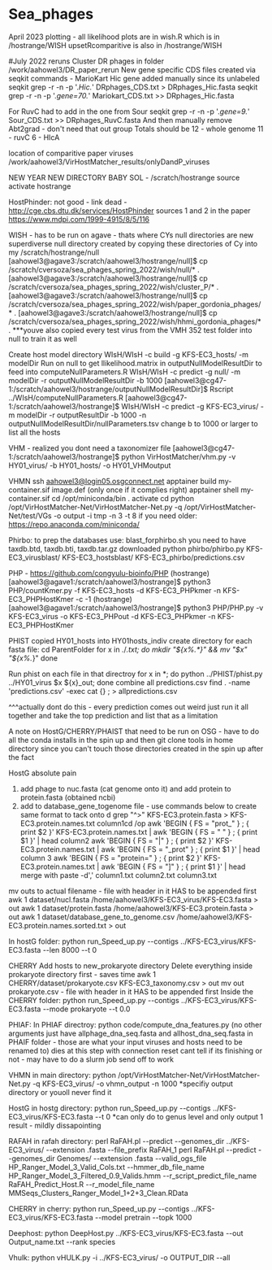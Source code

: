 # Sea_phages

April 2023 plotting - all likelihood plots are in wish.R which is in /hostrange/WISH 
upsetRcomparitive is also in /hostrange/WISH

#July 2022 reruns 
Cluster DR phages in folder /work/aahowel3/DR_paper_rerun
New gene specific CDS files created via seqkit commands - MarioKart Hic gene added manually since its unlabeled 
seqkit grep -r -n -p '.*Hic.*' DRphages_CDS.txt > DRphages_Hic.fasta
seqkit grep -r -n -p '.*gene=70.*' Mariokart_CDS.txt >> DRphages_Hic.fasta

For RuvC had to add in the one from Sour
seqkit grep -r -n -p '.*gene=9.*' Sour_CDS.txt >> DRphages_RuvC.fasta 
And then manually remove Abt2grad - don't need that out group 
Totals should be 12 - whole genome 11 - ruvC 6 - HIcA 

location of comparitive paper viruses
/work/aahowel3/VirHostMatcher_results/onlyDandP_viruses

NEW YEAR NEW DIRECTORY BABY
SOL - /scratch/hostrange
source activate hostrange


HostPhinder: not good - link dead - http://cge.cbs.dtu.dk/services/HostPhinder 
sources 1 and 2 in the paper https://www.mdpi.com/1999-4915/8/5/116 

WISH - has to be run on agave - thats where CYs null directories are
new superdiverse null directory created by copying these directories of Cy into my /scratch/hostrange/null
[aahowel3@agave3:/scratch/aahowel3/hostrange/null]$ cp /scratch/cversoza/sea_phages_spring_2022/wish/null/* .
[aahowel3@agave3:/scratch/aahowel3/hostrange/null]$ cp /scratch/cversoza/sea_phages_spring_2022/wish/cluster_P/* .
[aahowel3@agave3:/scratch/aahowel3/hostrange/null]$ cp /scratch/cversoza/sea_phages_spring_2022/wish/paper_gordonia_phages/* .
[aahowel3@agave3:/scratch/aahowel3/hostrange/null]$ cp /scratch/cversoza/sea_phages_spring_2022/wish/hhmi_gordonia_phages/* .
***youve also copied every test virus from the VMH 352 test folder into null to train it as well

Create host model directory 
WIsH/WIsH -c build -g KFS-EC3_hosts/ -m modelDir 
Run on null to get llikelihood.matrix in outputNullModelResultDir to feed into computeNullParameters.R 
WIsH/WIsH -c predict -g null/ -m modelDir -r outputNullModelResultDir -b 1000
[aahowel3@cg47-1:/scratch/aahowel3/hostrange/outputNullModelResultDir]$ Rscript ../WIsH/computeNullParameters.R
[aahowel3@cg47-1:/scratch/aahowel3/hostrange]$ WIsH/WIsH -c predict -g KFS-EC3_virus/ -m modelDir -r outputResultDir -b 1000 -n outputNullModelResultDir/nullParameters.tsv
change b to 1000 or larger to list all the hosts 

VHM - realized you dont need a taxonomizer file
[aahowel3@cg47-1:/scratch/aahowel3/hostrange]$ python VirHostMatcher/vhm.py -v HY01_virus/ -b HY01_hosts/ -o HY01_VHMoutput

VHMN
ssh aahowel3@login05.osgconnect.net
apptainer build my-container.sif image.def (only once if it complies right)
apptainer shell my-container.sif
cd /opt/miniconda/bin 
. activate 
cd
python /opt/VirHostMatcher-Net/VirHostMatcher-Net.py -q /opt/VirHostMatcher-Net/test/VGs -o output -i tmp -n 3 -t 8
if you need older: https://repo.anaconda.com/miniconda/

Phirbo:
to prep the databases use: blast_forphirbo.sh 
you need to have taxdb.btd, taxdb.bti, taxdb.tar.gz downloaded
python phirbo/phirbo.py KFS-EC3_virusblast/ KFS-EC3_hostsblast/ KFS-EC3_phirbo/predictions.csv 

PHP - https://github.com/congyulu-bioinfo/PHP
(hostrange) [aahowel3@agave1:/scratch/aahowel3/hostrange]$ python3 PHP/countKmer.py -f KFS-EC3_hosts -d KFS-EC3_PHPkmer -n KFS-EC3_PHPHostKmer -c -1
(hostrange) [aahowel3@agave1:/scratch/aahowel3/hostrange]$ python3 PHP/PHP.py -v KFS-EC3_virus -o KFS-EC3_PHPout  -d KFS-EC3_PHPkmer -n KFS-EC3_PHPHostKmer

PHIST
copied HY01_hosts into HY01hosts_indiv
create directory for each fasta file:
cd ParentFolder
for x in ./*.txt; do
  mkdir "${x%.*}" && mv "$x" "${x%.*}"
done

Run phist on each file in that directroy 
for x in *; do python ../PHIST/phist.py ../HY01_virus $x ${x}_out; done
combine all predictions.csv
find . -name 'predictions.csv' -exec cat {} \; > allpredictions.csv

^^^actually dont do this - every prediction comes out weird just run it all together and take the top prediction and list that as a limitation 

A note on HostG/CHERRY/PHAIST that need to be run on OSG - have to do all the conda installs in the spin up and then git clone tools in home directory since you can't touch those directories created in the spin up after the fact

HostG absolute pain 
1. add phage to nuc.fasta (cat genome onto it) and add protein to protein.fasta (obtained ncbi) 
2. add to database_gene_togenome file - use commands below to create same format to tack onto d
grep "^>" KFS-EC3.protein.fasta > KFS-EC3.protein.names.txt
column1cd /op 
awk  'BEGIN { FS = "prot_" } ; { print $2 }' KFS-EC3.protein.names.txt |  awk  'BEGIN { FS = " " } ; { print $1 }' | head 
column2 
awk  'BEGIN { FS = "|" } ; { print $2 }' KFS-EC3.protein.names.txt |  awk  'BEGIN { FS = "_prot" } ; { print $1 }' | head
column 3
awk  'BEGIN { FS = "protein=" } ; { print $2 }' KFS-EC3.protein.names.txt |  awk  'BEGIN { FS = "\]" } ; { print $1 }' | head 
merge with
paste -d',' column1.txt column2.txt column3.txt

mv outs to actual filename - file with header in it HAS to be appended first
awk 1 dataset/nucl.fasta /home/aahowel3/KFS-EC3_virus/KFS-EC3.fasta > out
awk 1 dataset/protein.fasta /home/aahowel3/KFS-EC3.protein.fasta > out
awk 1 dataset/database_gene_to_genome.csv /home/aahowel3/KFS-EC3.protein.names.sorted.txt > out
    
In hostG folder: python run_Speed_up.py --contigs ../KFS-EC3_virus/KFS-EC3.fasta --len 8000 --t 0

CHERRY
Add hosts to new_prokaryote directory 
Delete everything inside prokaryote directory first - saves time
awk 1 CHERRY/dataset/prokaryote.csv KFS-EC3_taxonomy.csv > out 
mv out prokaryote.csv - file with header in it HAS to be appended first 
Inside the CHERRY folder: python run_Speed_up.py --contigs ../KFS-EC3_virus/KFS-EC3.fasta --mode prokaryote --t 0.0

PHIAF: In PHIAF directroy: python code/compute_dna_features.py (no other arguments just have allphage_dna_seq.fasta and allhost_dna_seq.fasta in PHAIF folder - those are what your input viruses and hosts need to be renamed to) 
dies at this step with connection reset cant tell if its finishing or not - may have to do a slurm job send off to work

VHMN in main directory: python /opt/VirHostMatcher-Net/VirHostMatcher-Net.py -q KFS-EC3_virus/ -o vhmn_output -n 1000 
*specifiy output directory or youoll never find it

HostG in hostg directory:  python run_Speed_up.py --contigs ../KFS-EC3_virus/KFS-EC3.fasta --t 0 
*can only do to genus level and only output 1 result - mildly dissapointing 

RAFAH in rafah directory: perl RaFAH.pl --predict --genomes_dir ../KFS-EC3_virus/ --extension .fasta --file_prefix RaFAH_1 
perl RaFAH.pl --predict --genomes_dir Genomes/ --extension .fasta --valid_ogs_file HP_Ranger_Model_3_Valid_Cols.txt --hmmer_db_file_name HP_Ranger_Model_3_Filtered_0.9_Valids.hmm --r_script_predict_file_name RaFAH_Predict_Host.R --r_model_file_name MMSeqs_Clusters_Ranger_Model_1+2+3_Clean.RData

CHERRY in cherry: python run_Speed_up.py --contigs ../KFS-EC3_virus/KFS-EC3.fasta --model pretrain --topk 1000 

Deephost: python DeepHost.py ../KFS-EC3_virus/KFS-EC3.fasta --out Output_name.txt --rank species 

Vhulk:  python vHULK.py -i ../KFS-EC3_virus/ -o OUTPUT_DIR --all
